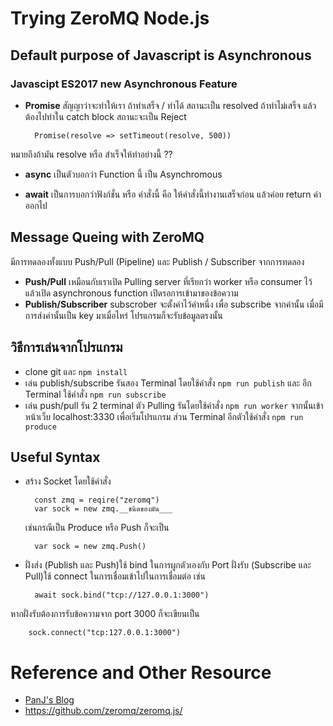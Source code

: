 # Trying ZeroMQ Node.js

## Default purpose of Javascript is Asynchronous

### Javascipt ES2017 new Asynchronous Feature

- **Promise** สัญญาว่าจะทำให้เรา ถ้าทำเสร็จ / ทำได้ สถานะเป็น resolved ถ้าทำไม่เสร็จ แล้วต้องไปทำใน catch block สถานะจะเป็น Reject

        Promise(resolve => setTimeout(resolve, 500))

หมายถึงถ้ามัน resolve หรือ สำเร็จให้ทำอย่างนี้ ??

- **async** เป็นตัวบอกว่า Function นี้ เป็น Asynchromous

- **await** เป็นการบอกว่าฟังก์ชั่น หรือ คำสั่งนี้ คือ ให้คำสั่งนี้ทำงานเสร็จก่อน แล้วค่อย return ค่าออกไป

## Message Queing with ZeroMQ

มีการทดลองทั้งแบบ Push/Pull (Pipeline) และ Publish / Subscriber จากการทดลอง

- **Push/Pull** เหมือนกับเราเปิด Pulling server ที่เรียกว่า worker หรือ consumer ไว้ แล้วเปิด asynchronous function เปิดรอการเข้ามาของข้อความ
- **Publish/Subscriber** subscrober จะตั้งค่าไว้ค่าหนึ่ง เพื่อ subscribe จากค่านั้น เมื่อมีการส่งค่านั้นเป็น key มาเมื่อไหร่ โปรแกรมก็จะรับข้อมูลตรงนั้น

## วิธีการเล่นจากโปรแกรม

- clone git และ `npm install`
- เล่น publish/subscribe รันสอง Terminal โดยใช้คำสั่ง `npm run publish` และ อีก Terminal ใช้คำสั่ง `npm run subscribe`
- เล่น push/pull รัน 2 terminal ตัว Pulling รันโดยใช้คำสั่ง `npm run worker` จากนั้นเข้าหน้าเว็บ localhost:3330 เพื่อเริ่มโปรแกรม ส่วน Terminal อีกตัวใช้คำสั่ง `npm run produce`

## Useful Syntax

- สร้าง Socket โดยใช้คำสั่ง

        const zmq = reqire("zeromq")
        var sock = new zmq.__ชนิดของมัน___

  เช่นกรณีเป็น Produce หรือ Push ก็จะเป็น

        var sock = new zmq.Push()

- ฝั่งส่ง (Publish และ Push)ใช้ bind ในการผูกตัวเองกับ Port ฝั่งรับ (Subscribe และ Pull)ใช้ connect ในการเชื่อมเข้าไปในการเชื่อมต่อ เช่น

        await sock.bind("tcp://127.0.0.1:3000")

หากฝั่งรับต้องการรับข้อความจาก port 3000 ก็จะเขียนเป็น

        sock.connect("tcp:127.0.0.1:3000")


# Reference and Other Resource

- [PanJ's Blog](https://blog.panjmp.com/async-await-%E0%B9%80%E0%B8%A3%E0%B8%B2%E0%B8%A1%E0%B8%B2%E0%B8%A3%E0%B8%B9%E0%B9%89%E0%B8%88%E0%B8%B1%E0%B8%81-syntax-%E0%B8%97%E0%B8%B5%E0%B9%88%E0%B8%88%E0%B8%B0%E0%B8%A1%E0%B8%B2%E0%B9%80%E0%B8%9B%E0%B8%A5%E0%B8%B5%E0%B9%88%E0%B8%A2%E0%B8%99%E0%B9%82%E0%B8%A5%E0%B8%81%E0%B8%82%E0%B8%AD%E0%B8%87-javascript-%E0%B8%81%E0%B8%B1%E0%B8%99-3f02091eca05)
- https://github.com/zeromq/zeromq.js/
